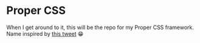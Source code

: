 # Proper CSS

When I get around to it, this will be the repo for my Proper CSS framework. Name inspired by [this tweet](https://twitter.com/mrericfrank/status/740353382964178945) :grin:

